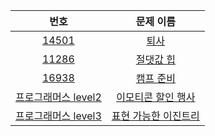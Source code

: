 | 번호 | 문제 이름 |
|:----:|:---------:|
| [14501](https://www.acmicpc.net/problem/14501) | [퇴사](https://www.acmicpc.net/problem/14501) |
| [11286](https://www.acmicpc.net/problem/11286) | [절댓값 힙](https://www.acmicpc.net/problem/11286) |
| [16938](https://www.acmicpc.net/problem/16938) | [캠프 준비](https://www.acmicpc.net/problem/16938) |
| [프로그래머스 level2](https://school.programmers.co.kr/learn/courses/30/lessons/150368) | [이모티콘 할인 행사](https://school.programmers.co.kr/learn/courses/30/lessons/150368) |
| [프로그래머스 level3](https://school.programmers.co.kr/learn/courses/30/lessons/150367) | [표현 가능한 이진트리](https://school.programmers.co.kr/learn/courses/30/lessons/150367) |

